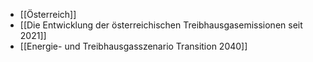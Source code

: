 - [[Österreich]]
- [[Die Entwicklung der österreichischen Treibhausgasemissionen seit 2021]]
- [[Energie- und Treibhausgasszenario Transition 2040]]
